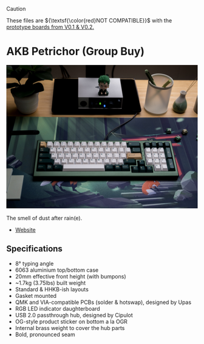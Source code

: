 > [!CAUTION]
> These files are ${\textsf{\color{red}NOT COMPATIBLE}}$ with the [prototype boards from V0.1 & V0.2.](https://github.com/akb-file-repo/petrichor-prototypes) 

# AKB Petrichor (Group Buy)

[![AKB Petrichor](images/PetrichorGB.jpg)](images/PetrichorGB.jpg)

The smell of dust after rain(e).

* [Website](https://alchemistkeyboards.com/projects/keyboards/petrichor/)

## Specifications

* 8° typing angle 
* 6063 aluminium top/bottom case 
* 20mm effective front height (with bumpons) 
* ~1.7kg (3.75lbs) built weight
* Standard & HHKB-ish layouts 
* Gasket mounted 
* QMK and VIA-compatible PCBs (solder & hotswap), designed by Upas
* RGB LED indicator daughterboard 
* USB 2.0 passthrough hub, designed by Cipulot
* OG-style product sticker on bottom a la OGR 
* Internal brass weight to cover the hub parts 
* Bold, pronounced seam
